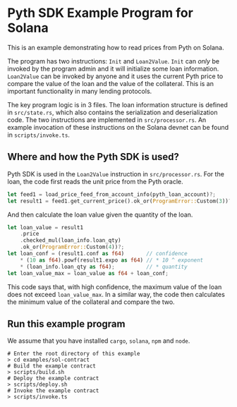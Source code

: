 # Pyth SDK Example Program for Solana

This is an example demonstrating how to read prices from Pyth on Solana.

The program has two instructions: `Init` and `Loan2Value`.
`Init` can *only* be invoked by the program admin and it will initialize some loan information.
`Loan2Value` can be invoked by anyone and it uses the current Pyth price to compare the value of the loan and the value of the collateral.
This is an important functionality in many lending protocols.

The key program logic is in 3 files.
The loan information structure is defined in `src/state.rs`, which also contains the serialization and deserialization code.
The two instructions are implemented in `src/processor.rs`.
An example invocation of these instructions on the Solana devnet can be found in `scripts/invoke.ts`.

## Where and how the Pyth SDK is used?
Pyth SDK is used in the `Loan2Value` instruction in `src/processor.rs`.
For the loan, the code first reads the unit price from the Pyth oracle.
```rust
let feed1 = load_price_feed_from_account_info(pyth_loan_account)?;
let result1 = feed1.get_current_price().ok_or(ProgramError::Custom(3))?;
```

And then calculate the loan value given the quantity of the loan.
```rust
let loan_value = result1
    .price
    .checked_mul(loan_info.loan_qty)
    .ok_or(ProgramError::Custom(4))?;
let loan_conf = (result1.conf as f64)       // confidence
    * (10 as f64).powf(result1.expo as f64) // * 10 ^ exponent
    * (loan_info.loan_qty as f64);          // * quantity
let loan_value_max = loan_value as f64 + loan_conf;
```

This code says that, with high confidence, the maximum value of the loan does not exceed `loan_value_max`.
In a similar way, the code then calculates the minimum value of the collateral and compare the two.

## Run this example program
We assume that you have installed `cargo`, `solana`, `npm` and `node`.

```shell
# Enter the root directory of this example
> cd examples/sol-contract
# Build the example contract
> scripts/build.sh
# Deploy the example contract
> scripts/deploy.sh
# Invoke the example contract
> scripts/invoke.ts
```
